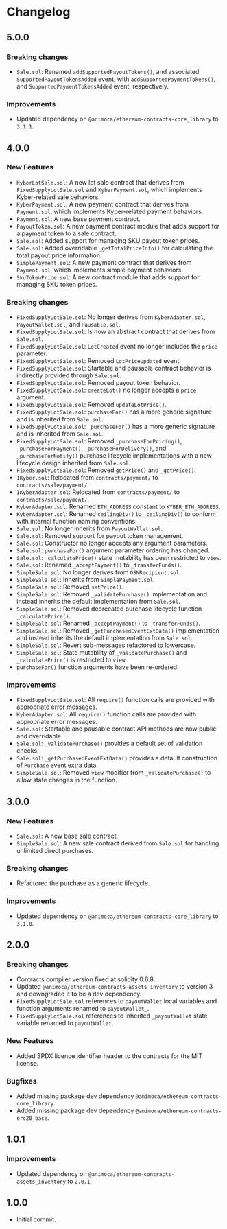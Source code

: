 # Changelog

## 5.0.0

### Breaking changes
 * `Sale.sol`: Renamed `addSupportedPayoutTokens()`, and associated `SupportedPayoutTokensAdded` event, with `addSupportedPaymentTokens()`, and `SupportedPaymentTokensAdded` event, respectively.

 ### Improvements
  * Updated dependency on `@animoca/ethereum-contracts-core_library` to `3.1.1`.

## 4.0.0

### New Features
 * `KyberLotSale.sol`: A new lot sale contract that derives from `FixedSupplyLotSale.sol` and `KyberPayment.sol`, which implements Kyber-related sale behaviors.
 * `KyberPayment.sol`: A new payment contract that derives from `Payment.sol`, which implements Kyber-related payment behaviors.
 * `Payment.sol`: A new base payment contract.
 * `PayoutToken.sol`: A new payment contract module that adds support for a payment token to a sale contract.
 * `Sale.sol`: Added support for managing SKU payout token prices.
 * `Sale.sol`: Added overridable `_getTotalPriceInfo()` for calculating the total payout price information.
 * `SimplePayment.sol`: A new payment contract that derives from `Payment.sol`, which implements simple payment behaviors.
 * `SkuTokenPrice.sol`: A new contract module that adds support for managing SKU token prices.

### Breaking changes
 * `FixedSupplyLotSale.sol`: No longer derives from `KyberAdapter.sol`, `PayoutWallet.sol`, and `Pausable.sol`.
 * `FixedSupplyLotSale.sol`: Is now an abstract contract that derives from `Sale.sol`.
 * `FixedSupplyLotSale.sol`: `LotCreated` event no longer includes the `price` parameter.
 * `FixedSupplyLotSale.sol`: Removed `LotPriceUpdated` event.
 * `FixedSupplyLotSale.sol`: Startable and pausable contract behavior is indirectly provided through `Sale.sol`.
 * `FixedSupplyLotSale.sol`: Removed payout token behavior.
 * `FixedSupplyLotSale.sol`: `createLot()` no longer accepts a `price` argument.
 * `FixedSupplyLotSale.sol`: Removed `updateLotPrice()`.
 * `FixedSupplyLotSale.sol`: `purchaseFor()` has a more generic signature and is inherited from `Sale.sol`.
 * `FixedSupplyLotSale.sol`: `_purchaseFor()` has a more generic signature and is inherited from `Sale.sol`.
 * `FixedSupplyLotSale.sol`: Removed `_purchaseForPricing()`, `_purchaseForPayment()`, `_purchaseForDelivery()`, and `_purchaseForNotify()` purchase lifecycle implementations with a new lifecycle design inherited from `Sale.sol`.
 * `FixedSupplyLotSale.sol`: Removed `getPrice()` and `_getPrice()`.
 * `IKyber.sol`: Relocated from `contracts/payment/` to `contracts/sale/payment/`.
 * `IKyberAdapter.sol`: Relocated from `contracts/payment/` to `contracts/sale/payment/`.
 * `KyberAdapter.sol`: Renamed `ETH_ADDRESS` constant to `KYBER_ETH_ADDRESS`.
 * `KyberAdapter.sol`: Renamed `ceilingDiv()` to `_ceilingDiv()` to conform with internal function naming conventions.
 * `Sale.sol`: No longer inherits from `PayoutWallet.sol`.
 * `Sale.sol`: Removed support for payout token management.
 * `Sale.sol`: Constructor no longer accepts any argument parameters.
 * `Sale.sol`: `purchaseFor()` argument parameter ordering has changed.
 * `Sale.sol`: `_calculatePrice()` state mutability has been restricted to `view`.
 * `Sale.sol`: Renamed `_acceptPayment()` to `_transferFunds()`.
 * `SimpleSale.sol`: No longer derives from `GSNRecipient.sol`.
 * `SimpleSale.sol`: Inherits from `SimplePayment.sol`.
 * `SimpleSale.sol`: Removed `setPrice()`.
 * `SimpleSale.sol`: Removed `_validatePurchase()` implementation and instead inherits the default implementation from `Sale.sol`.
 * `SimpleSale.sol`: Removed deprecated purchase lifecycle function `_calculatePrice()`.
 * `SimpleSale.sol`: Renamed `_acceptPayment()` to `_transferFunds()`.
 * `SimpleSale.sol`: Removed `_getPurchasedEventExtData()` implementation and instead inherits the default implementation from `Sale.sol`.
 * `SimpleSale.sol`: Revert sub-messages refactored to lowercase.
 * `SimpleSale.sol`: State mutability of `_validatePurchase()` and `_calculatePrice()` is restricted to `view`.
 * `purchaseFor()` function arguments have been re-ordered.

### Improvements
 * `FixedSupplyLotSale.sol`: All `require()` function calls are provided with appropriate error messages.
 * `KyberAdapter.sol`: All `require()` function calls are provided with appropriate error messages.
 * `Sale.sol`: Startable and pausable contract API methods are now public and overridable.
 * `Sale.sol`: `_validatePurchase()` provides a default set of validation checks.
 * `Sale.sol`: `_getPurchasedEventExtData()` provides a default construction of `Purchase` event extra data.
 * `SimpleSale.sol`: Removed `view` modifier from `_validatePurchase()` to allow state changes in the function.

## 3.0.0

### New Features
 * `Sale.sol`: A new base sale contract.
 * `SimpleSale.sol`: A new sale contract derived from `Sale.sol` for handling unlimited direct purchases.

### Breaking changes
 * Refactored the purchase as a generic lifecycle.

### Improvements
 * Updated dependency on `@animoca/ethereum-contracts-core_library` to `3.1.0`.

## 2.0.0

### Breaking changes
 * Contracts compiler version fixed at solidity 0.6.8.
 * Updated `@animoca/ethereum-contracts-assets_inventory` to version 3 and downgraded it to be a dev dependency.
 * `FixedSupplyLotSale.sol` references to `payoutWallet` local variables and function arguments renamed to `payoutWallet_`.
 * `FixedSupplyLotSale.sol` references to inherited `_payoutWallet` state variable renamed to `payoutWallet`.

### New Features
 * Added SPDX licence identifier header to the contracts for the MIT license.

### Bugfixes
 * Added missing package dev dependency `@animoca/ethereum-contracts-core_library`.
 * Added missing package dev dependency `@animoca/ethereum-contracts-erc20_base`.

## 1.0.1

### Improvements
 * Updated dependency on `@animoca/ethereum-contracts-assets_inventory` to `2.0.1`.

## 1.0.0
 * Initial commit.
